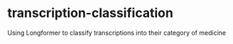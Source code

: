 # transcription-classification
Using Longformer to classify transcriptions into their category of medicine
